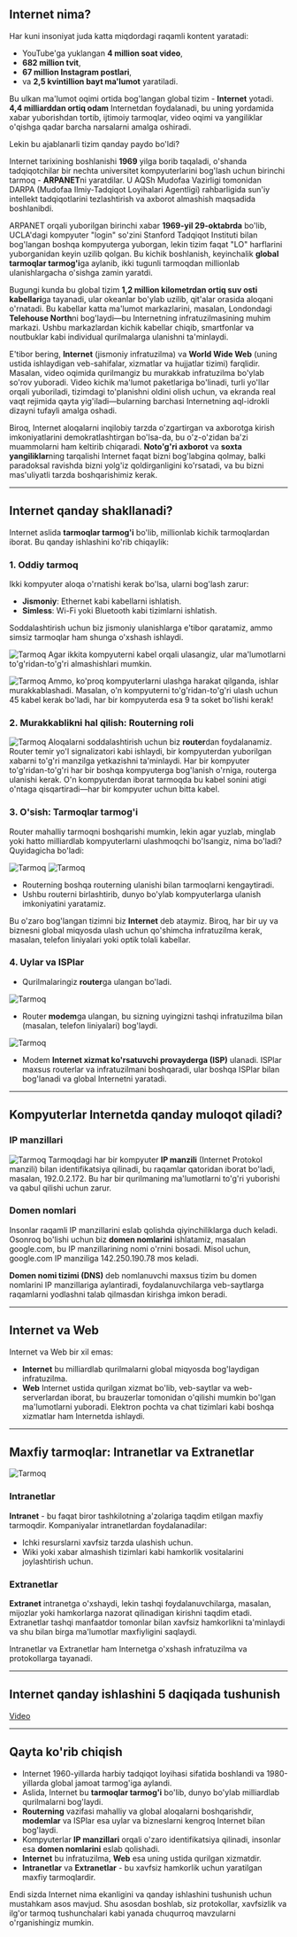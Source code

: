 ## Internet nima?

Har kuni insoniyat juda katta miqdordagi raqamli kontent yaratadi:  
- YouTube'ga yuklangan **4 million soat video**,  
- **682 million tvit**,  
- **67 million Instagram postlari**,  
- va **2,5 kvintillion bayt ma'lumot** yaratiladi.  

Bu ulkan ma'lumot oqimi ortida bog'langan global tizim - **Internet** yotadi. **4,4 milliarddan ortiq odam** Internetdan foydalanadi, bu uning yordamida xabar yuborishdan tortib, ijtimoiy tarmoqlar, video oqimi va yangiliklar o'qishga qadar barcha narsalarni amalga oshiradi.  

Lekin bu ajablanarli tizim qanday paydo bo'ldi?  

Internet tarixining boshlanishi **1969** yilga borib taqaladi, o'shanda tadqiqotchilar bir nechta universitet kompyuterlarini bog'lash uchun birinchi tarmoq - **ARPANET**ni yaratdilar. U AQSh Mudofaa Vazirligi tomonidan DARPA (Mudofaa Ilmiy-Tadqiqot Loyihalari Agentligi) rahbarligida sun'iy intellekt tadqiqotlarini tezlashtirish va axborot almashish maqsadida boshlanibdi.  

ARPANET orqali yuborilgan birinchi xabar **1969-yil 29-oktabrda** bo'lib, UCLA'dagi kompyuter "login" so'zini Stanford Tadqiqot Instituti bilan bog'langan boshqa kompyuterga yuborgan, lekin tizim faqat "LO" harflarini yuborganidan keyin uzilib qolgan. Bu kichik boshlanish, keyinchalik **global tarmoqlar tarmog'i**ga aylanib, ikki tugunli tarmoqdan millionlab ulanishlargacha o'sishga zamin yaratdi.  

Bugungi kunda bu global tizim **1,2 million kilometrdan ortiq suv osti kabellari**ga tayanadi, ular okeanlar bo'ylab uzilib, qit'alar orasida aloqani o'rnatadi. Bu kabellar katta ma'lumot markazlarini, masalan, Londondagi **Telehouse North**ni bog'laydi—bu Internetning infratuzilmasining muhim markazi. Ushbu markazlardan kichik kabellar chiqib, smartfonlar va noutbuklar kabi individual qurilmalarga ulanishni ta'minlaydi.  

E'tibor bering, **Internet** (jismoniy infratuzilma) va **World Wide Web** (uning ustida ishlaydigan veb-sahifalar, xizmatlar va hujjatlar tizimi) farqlidir. Masalan, video oqimida qurilmangiz bu murakkab infratuzilma bo'ylab so'rov yuboradi. Video kichik ma'lumot paketlariga bo'linadi, turli yo'llar orqali yuboriladi, tizimdagi to'planishni oldini olish uchun, va ekranda real vaqt rejimida qayta yig'iladi—bularning barchasi Internetning aql-idrokli dizayni tufayli amalga oshadi.  

Biroq, Internet aloqalarni inqilobiy tarzda o'zgartirgan va axborotga kirish imkoniyatlarini demokratlashtirgan bo'lsa-da, bu o'z-o'zidan ba'zi muammolarni ham keltirib chiqaradi. **Noto'g'ri axborot** va **soxta yangiliklar**ning tarqalishi Internet faqat bizni bog'labgina qolmay, balki paradoksal ravishda bizni yolg'iz qoldirganligini ko'rsatadi, va bu bizni mas'uliyatli tarzda boshqarishimiz kerak.  

---

## Internet qanday shakllanadi?

Internet aslida **tarmoqlar tarmog'i** bo'lib, millionlab kichik tarmoqlardan iborat. Bu qanday ishlashini ko'rib chiqaylik:

### 1. Oddiy tarmoq

Ikki kompyuter aloqa o'rnatishi kerak bo'lsa, ularni bog'lash zarur:
- **Jismoniy**: Ethernet kabi kabellarni ishlatish.
- **Simless**: Wi-Fi yoki Bluetooth kabi tizimlarni ishlatish.

Soddalashtirish uchun biz jismoniy ulanishlarga e'tibor qaratamiz, ammo simsiz tarmoqlar ham shunga o'xshash ishlaydi.

![Tarmoq](../../assets/imgs/Courses/AsoslarKursi/2-dars/internet-schema-1.png)
Agar ikkita kompyuterni kabel orqali ulasangiz, ular ma'lumotlarni to'g'ridan-to'g'ri almashishlari mumkin.

![Tarmoq](../../assets/imgs/Courses/AsoslarKursi/2-dars/internet-schema-2.png)
Ammo, ko'proq kompyuterlarni ulashga harakat qilganda, ishlar murakkablashadi. Masalan, o'n kompyuterni to'g'ridan-to'g'ri ulash uchun 45 kabel kerak bo'ladi, har bir kompyuterda esa 9 ta soket bo'lishi kerak!

### 2. Murakkablikni hal qilish: Routerning roli

![Tarmoq](../../assets/imgs/Courses/AsoslarKursi/2-dars/internet-schema-3.png)
Aloqalarni soddalashtirish uchun biz **router**dan foydalanamiz. Router temir yo'l signalizatori kabi ishlaydi, bir kompyuterdan yuborilgan xabarni to'g'ri manzilga yetkazishni ta'minlaydi. Har bir kompyuter to'g'ridan-to'g'ri har bir boshqa kompyuterga bog'lanish o'rniga, routerga ulanishi kerak. O'n kompyuterdan iborat tarmoqda bu kabel sonini atigi o'ntaga qisqartiradi—har bir kompyuter uchun bitta kabel.

### 3. O'sish: Tarmoqlar tarmog'i
Router mahalliy tarmoqni boshqarishi mumkin, lekin agar yuzlab, minglab yoki hatto milliardlab kompyuterlarni ulashmoqchi bo'lsangiz, nima bo'ladi? Quyidagicha bo'ladi:

![Tarmoq](../../assets/imgs/Courses/AsoslarKursi/2-dars/internet-schema-4.png)
![Tarmoq](../../assets/imgs/Courses/AsoslarKursi/2-dars/internet-schema-5.png)
- Routerning boshqa routerning ulanishi bilan tarmoqlarni kengaytiradi.
- Ushbu routerni birlashtirib, dunyo bo'ylab kompyuterlarga ulanish imkoniyatini yaratamiz.

Bu o'zaro bog'langan tizimni biz **Internet** deb ataymiz. Biroq, har bir uy va biznesni global miqyosda ulash uchun qo'shimcha infratuzilma kerak, masalan, telefon liniyalari yoki optik tolali kabellar.

### 4. Uylar va ISPlar
- Qurilmalaringiz **router**ga ulangan bo'ladi.

![Tarmoq](../../assets/imgs/Courses/AsoslarKursi/2-dars/internet-schema-6.png)
- Router **modem**ga ulangan, bu sizning uyingizni tashqi infratuzilma bilan (masalan, telefon liniyalari) bog'laydi.

![Tarmoq](../../assets/imgs/Courses/AsoslarKursi/2-dars/internet-schema-7.png)
- Modem **Internet xizmat ko'rsatuvchi provayderga (ISP)** ulanadi. ISPlar maxsus routerlar va infratuzilmani boshqaradi, ular boshqa ISPlar bilan bog'lanadi va global Internetni yaratadi.

---

## Kompyuterlar Internetda qanday muloqot qiladi?

### IP manzillari

![Tarmoq](../../assets/imgs/Courses/AsoslarKursi/2-dars/dns-ip.png)
Tarmoqdagi har bir kompyuter **IP manzili** (Internet Protokol manzili) bilan identifikatsiya qilinadi, bu raqamlar qatoridan iborat bo'ladi, masalan, 192.0.2.172. Bu har bir qurilmaning ma'lumotlarni to'g'ri yuborishi va qabul qilishi uchun zarur.

### Domen nomlari
Insonlar raqamli IP manzillarini eslab qolishda qiyinchiliklarga duch keladi. Osonroq bo'lishi uchun biz **domen nomlarini** ishlatamiz, masalan google.com, bu IP manzillarining nomi o'rnini bosadi. Misol uchun, google.com IP manziliga 142.250.190.78 mos keladi.

**Domen nomi tizimi (DNS)** deb nomlanuvchi maxsus tizim bu domen nomlarini IP manzillariga aylantiradi, foydalanuvchilarga veb-saytlarga raqamlarni yodlashni talab qilmasdan kirishga imkon beradi.

---

## Internet va Web

Internet va Web bir xil emas:
- **Internet** bu milliardlab qurilmalarni global miqyosda bog'laydigan infratuzilma.
- **Web** Internet ustida qurilgan xizmat bo'lib, veb-saytlar va web-serverlardan iborat, bu brauzerlar tomonidan o'qilishi mumkin bo'lgan ma'lumotlarni yuboradi. Elektron pochta va chat tizimlari kabi boshqa xizmatlar ham Internetda ishlaydi.

---

## Maxfiy tarmoqlar: Intranetlar va Extranetlar

![Tarmoq](../../assets/imgs/Courses/AsoslarKursi/2-dars/internet-schema-8.png)
### Intranetlar
**Intranet** - bu faqat biror tashkilotning a'zolariga taqdim etilgan maxfiy tarmoqdir. Kompaniyalar intranetlardan foydalanadilar:
- Ichki resurslarni xavfsiz tarzda ulashish uchun.
- Wiki yoki xabar almashish tizimlari kabi hamkorlik vositalarini joylashtirish uchun.

### Extranetlar
**Extranet** intranetga o'xshaydi, lekin tashqi foydalanuvchilarga, masalan, mijozlar yoki hamkorlarga nazorat qilinadigan kirishni taqdim etadi. Extranetlar tashqi manfaatdor tomonlar bilan xavfsiz hamkorlikni ta'minlaydi va shu bilan birga ma'lumotlar maxfiyligini saqlaydi.

Intranetlar va Extranetlar ham Internetga o'xshash infratuzilma va protokollarga tayanadi.

---

## Internet qanday ishlashini 5 daqiqada tushunish

[Video](../../assets/imgs/Courses/AsoslarKursi/2-dars/howInternetWork(In5MInute).mp4)

---

## Qayta ko'rib chiqish
- Internet 1960-yillarda harbiy tadqiqot loyihasi sifatida boshlandi va 1980-yillarda global jamoat tarmog'iga aylandi.
- Aslida, Internet bu **tarmoqlar tarmog'i** bo'lib, dunyo bo'ylab milliardlab qurilmalarni bog'laydi.
- **Routerning** vazifasi mahalliy va global aloqalarni boshqarishdir, **modemlar** va ISPlar esa uylar va bizneslarni kengroq Internet bilan bog'laydi.
- Kompyuterlar **IP manzillari** orqali o'zaro identifikatsiya qilinadi, insonlar esa **domen nomlarini** eslab qolishadi.
- **Internet** bu infratuzilma, **Web** esa uning ustida qurilgan xizmatdir.
- **Intranetlar** va **Extranetlar** - bu xavfsiz hamkorlik uchun yaratilgan maxfiy tarmoqlardir.

Endi sizda Internet nima ekanligini va qanday ishlashini tushunish uchun mustahkam asos mavjud. Shu asosdan boshlab, siz protokollar, xavfsizlik va ilg'or tarmoq tushunchalari kabi yanada chuqurroq mavzularni o'rganishingiz mumkin.